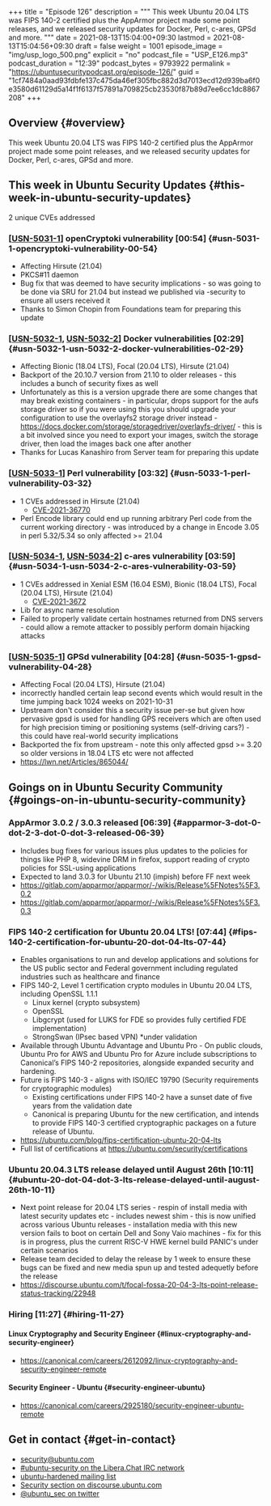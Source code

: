 +++
title = "Episode 126"
description = """
  This week Ubuntu 20.04 LTS was FIPS 140-2 certified plus the AppArmor
  project made some point releases, and we released security updates for
  Docker, Perl, c-ares, GPSd and more.
  """
date = 2021-08-13T15:04:00+09:30
lastmod = 2021-08-13T15:04:56+09:30
draft = false
weight = 1001
episode_image = "img/usp_logo_500.png"
explicit = "no"
podcast_file = "USP_E126.mp3"
podcast_duration = "12:39"
podcast_bytes = 9793922
permalink = "https://ubuntusecuritypodcast.org/episode-126/"
guid = "1cf7484a0aad93fdbfe137c475da46ef305fbc882d3d7013ecd12d939ba6f0e3580d61129d5a14f1f6137f57891a709825cb23530f87b89d7ee6cc1dc8867208"
+++

## Overview {#overview}

This week Ubuntu 20.04 LTS was FIPS 140-2 certified plus the AppArmor
project made some point releases, and we released security updates for
Docker, Perl, c-ares, GPSd and more.


## This week in Ubuntu Security Updates {#this-week-in-ubuntu-security-updates}

2 unique CVEs addressed


### [[USN-5031-1](https://ubuntu.com/security/notices/USN-5031-1)] openCryptoki vulnerability [00:54] {#usn-5031-1-opencryptoki-vulnerability-00-54}

-   Affecting Hirsute (21.04)
-   PKCS#11 daemon
-   Bug fix that was deemed to have security implications - so was going to
    be done via SRU for 21.04 but instead we published via -security to
    ensure all users received it
-   Thanks to Simon Chopin from Foundations team for preparing this update


### [[USN-5032-1](https://ubuntu.com/security/notices/USN-5032-1), [USN-5032-2](https://ubuntu.com/security/notices/USN-5032-2)] Docker vulnerabilities [02:29] {#usn-5032-1-usn-5032-2-docker-vulnerabilities-02-29}

-   Affecting Bionic (18.04 LTS), Focal (20.04 LTS), Hirsute (21.04)
-   Backport of the 20.10.7 version from 21.10 to older releases - this
    includes a bunch of security fixes as well
-   Unfortunately as this is a version upgrade there are some changes that
    may break existing containers - in particular, drops support for the aufs
    storage driver so if you were using this you should upgrade your
    configuration to use the overlayfs2 storage driver instead -
    <https://docs.docker.com/storage/storagedriver/overlayfs-driver/> - this is
    a bit involved since you need to export your images, switch the storage
    driver, then load the images back one after another
-   Thanks for Lucas Kanashiro from Server team for preparing this update


### [[USN-5033-1](https://ubuntu.com/security/notices/USN-5033-1)] Perl vulnerability [03:32] {#usn-5033-1-perl-vulnerability-03-32}

-   1 CVEs addressed in Hirsute (21.04)
    -   [CVE-2021-36770](https://ubuntu.com/security/CVE-2021-36770)
-   Perl Encode library could end up running arbitrary Perl code from the
    current working directory - was introduced by a change in Encode 3.05 in
    perl 5.32/5.34 so only affected >= 21.04


### [[USN-5034-1](https://ubuntu.com/security/notices/USN-5034-1), [USN-5034-2](https://ubuntu.com/security/notices/USN-5034-2)] c-ares vulnerability [03:59] {#usn-5034-1-usn-5034-2-c-ares-vulnerability-03-59}

-   1 CVEs addressed in Xenial ESM (16.04 ESM), Bionic (18.04 LTS), Focal (20.04 LTS), Hirsute (21.04)
    -   [CVE-2021-3672](https://ubuntu.com/security/CVE-2021-3672)
-   Lib for async name resolution
-   Failed to properly validate certain hostnames returned from DNS servers -
    could allow a remote attacker to possibly perform domain hijacking
    attacks


### [[USN-5035-1](https://ubuntu.com/security/notices/USN-5035-1)] GPSd vulnerability [04:28] {#usn-5035-1-gpsd-vulnerability-04-28}

-   Affecting Focal (20.04 LTS), Hirsute (21.04)
-   incorrectly handled certain leap second events which would result in the
    time jumping back 1024 weeks on 2021-10-31
-   Upstream don't consider this a security issue per-se but given how
    pervasive gpsd is used for handling GPS receivers which are often used
    for high precision timing or positioning systems (self-driving cars?) -
    this could have real-world security implications
-   Backported the fix from upstream - note this only affected gpsd >= 3.20
    so older versions in 18.04 LTS etc were not affected
-   <https://lwn.net/Articles/865044/>


## Goings on in Ubuntu Security Community {#goings-on-in-ubuntu-security-community}


### AppArmor 3.0.2 / 3.0.3 released [06:39] {#apparmor-3-dot-0-dot-2-3-dot-0-dot-3-released-06-39}

-   Includes bug fixes for various issues plus updates to the policies for
    things like PHP 8, widevine DRM in firefox, support reading of crypto
    policies for SSL-using applications
-   Expected to land 3.0.3 for Ubuntu 21.10 (impish) before FF next week
-   <https://gitlab.com/apparmor/apparmor/-/wikis/Release%5FNotes%5F3.0.2>
-   <https://gitlab.com/apparmor/apparmor/-/wikis/Release%5FNotes%5F3.0.3>


### FIPS 140-2 certification for Ubuntu 20.04 LTS! [07:44] {#fips-140-2-certification-for-ubuntu-20-dot-04-lts-07-44}

-   Enables organisations to run and develop applications and solutions for
    the US public sector and Federal government including regulated
    industries such as healthcare and finance
-   FIPS 140-2, Level 1 certification crypto modules in Ubuntu 20.04 LTS,
    including OpenSSL 1.1.1
    -   Linux kernel (crypto subsystem)
    -   OpenSSL
    -   Libgcrypt (used for LUKS for FDE so provides fully certified FDE
        implementation)
    -   StrongSwan (IPsec based VPN) \*under validation
-   Available through Ubuntu Advantage and Ubuntu Pro - On public clouds,
    Ubuntu Pro for AWS​ and ​Ubuntu Pro for Azure​ include subscriptions to
    Canonical’s FIPS 140-2 repositories, alongside expanded security and
    hardening.
-   Future is FIPS 140-3 - aligns with ISO/IEC 19790 (Security requirements
    for cryptographic modules)
    -   Existing certifications under FIPS 140-2 have a sunset date of five
        years from the validation date
    -   Canonical is preparing Ubuntu for the new certification, and intends
        to provide FIPS 140-3 certified cryptographic packages on a future
        release of Ubuntu.
-   <https://ubuntu.com/blog/fips-certification-ubuntu-20-04-lts>
-   Full list of certifications at <https://ubuntu.com/security/certifications>


### Ubuntu 20.04.3 LTS release delayed until August 26th [10:11] {#ubuntu-20-dot-04-dot-3-lts-release-delayed-until-august-26th-10-11}

-   Next point release for 20.04 LTS series - respin of install media with
    latest security updates etc - includes newest shim - this is now unified
    across various Ubuntu releases - installation media with this new version
    fails to boot on certain Dell and Sony Vaio machines - fix for this is in
    progress, plus the current RISC-V HWE kernel build PANIC's under certain
    scenarios
-   Release team decided to delay the release by 1 week to ensure these bugs
    can be fixed and new media spun up and tested adequetly before the
    release
-   <https://discourse.ubuntu.com/t/focal-fossa-20-04-3-lts-point-release-status-tracking/22948>


### Hiring [11:27] {#hiring-11-27}


#### Linux Cryptography and Security Engineer {#linux-cryptography-and-security-engineer}

-   <https://canonical.com/careers/2612092/linux-cryptography-and-security-engineer-remote>


#### Security Engineer - Ubuntu {#security-engineer-ubuntu}

-   <https://canonical.com/careers/2925180/security-engineer-ubuntu-remote>


## Get in contact {#get-in-contact}

-   [security@ubuntu.com](mailto:security@ubuntu.com)
-   [#ubuntu-security on the Libera.Chat IRC network](https://libera.chat)
-   [ubuntu-hardened mailing list](https://lists.ubuntu.com/mailman/listinfo/ubuntu-hardened)
-   [Security section on discourse.ubuntu.com](https://discourse.ubuntu.com/c/security)
-   [@ubuntu\_sec on twitter](https://twitter.com/ubuntu%5Fsec)
